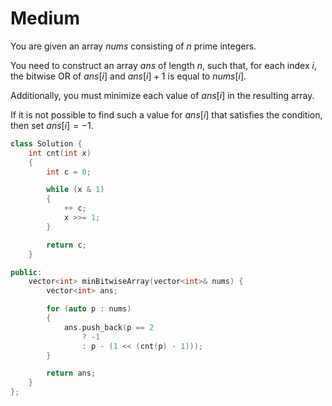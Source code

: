 # Medium

You are given an array $nums$ consisting of $n$ prime integers.

You need to construct an array $ans$ of length $n$, such that, for each index $i$, the bitwise OR of $ans[i]$ and $ans[i] + 1$ is equal to $nums[i]$.

Additionally, you must minimize each value of $ans[i]$ in the resulting array.

If it is not possible to find such a value for $ans[i]$ that satisfies the condition, then set $ans[i] = -1$.

```cpp
class Solution {
    int cnt(int x)
    {
        int c = 0;

        while (x & 1)
        {
            ++ c;
            x >>= 1;
        }

        return c;
    }

public:
    vector<int> minBitwiseArray(vector<int>& nums) {
        vector<int> ans;

        for (auto p : nums)
        {
            ans.push_back(p == 2
                ? -1
                : p - (1 << (cnt(p) - 1)));
        }

        return ans;
    }
};
```
